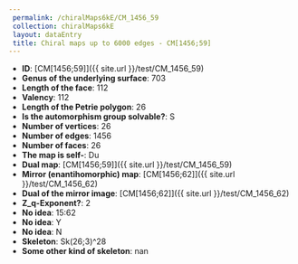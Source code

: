 ```yaml
--- 
 permalink: /chiralMaps6kE/CM_1456_59 
 collection: chiralMaps6kE
 layout: dataEntry
 title: Chiral maps up to 6000 edges - CM[1456;59]
---
```


- **ID**: [CM[1456;59]]({{ site.url }}/test/CM_1456_59)
- **Genus of the underlying surface**: 703
- **Length of the face**: 112
- **Valency**: 112
- **Length of the Petrie polygon**: 26
- **Is the automorphism group solvable?**: S
- **Number of vertices**: 26
- **Number of edges**: 1456
- **Number of faces**: 26
- **The map is self-**: Du
- **Dual map**: [CM[1456;59]]({{ site.url }}/test/CM_1456_59)
- **Mirror (enantihomorphic) map**: [CM[1456;62]]({{ site.url }}/test/CM_1456_62)
- **Dual of the mirror image**: [CM[1456;62]]({{ site.url }}/test/CM_1456_62)
- **Z_q-Exponent?**: 2
- **No idea**:  15:62
- **No idea**: Y
- **No idea**: N
- **Skeleton**: Sk(26;3)^28
- **Some other kind of skeleton**: nan
